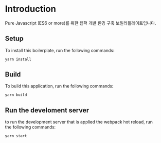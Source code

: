 # Introduction

Pure Javascript (ES6 or more)를 위한 웹팩 개발 환경 구축 보일러플레이트입니다.

## Setup

To install this boilerplate, run the following commands:

```bash
yarn install
```

## Build

To build this application, run the following commands:

```bash
yarn build
```

## Run the develoment server

to run the development server that is applied the webpack hot reload, run the following commands:

```bash
yarn start
```
